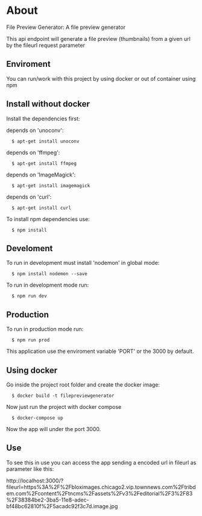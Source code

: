 # About

File Preview Generator: A file preview generator

This api endpoint will generate a file preview (thumbnails) from a given url by the fileurl request parameter

## Enviroment

You can run/work with this project by using docker or out of container using npm

## Install without docker

Install the dependencies first:

depends on 'unoconv':

```
  $ apt-get install unoconv
```

depends on 'ffmpeg':


```
  $ apt-get install ffmpeg
```

depends on 'ImageMagick':

```
  $ apt-get install imagemagick
```


depends on 'curl':

```
  $ apt-get install curl
```

To install npm dependencies use:

```
  $ npm install
```

## Develoment

To run in development must install 'nodemon' in global mode:

```
  $ npm install nodemon --save
```

To run in development mode run:

```
  $ npm run dev
```

## Production

To run in production mode run:

```
  $ npm run prod
```

This application use the enviroment variable 'PORT' or the 3000 by default.

## Using docker

Go inside the project root folder and create the docker image:

```
  $ docker build -t filepreviewgenerator
```

Now just run the project with docker compose


```
  $ docker-compose up
```

Now the app will under the port 3000.

## Use

To see this in use you can access the app sending a encoded url in fileurl as parameter like this:

http://localhost:3000/?fileurl=https%3A%2F%2Fbloximages.chicago2.vip.townnews.com%2Ftribdem.com%2Fcontent%2Ftncms%2Fassets%2Fv3%2Feditorial%2F3%2F83%2F38384be2-3ba5-11e8-adec-bf48bc62810f%2F5acadc92f3c7d.image.jpg
